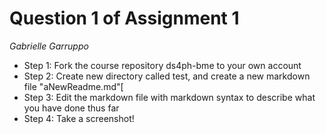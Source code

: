 # Question 1 of Assignment 1
*Gabrielle Garruppo*
- Step 1: Fork the course repository ds4ph-bme to your own account
- Step 2: Create new directory called test, and create a new markdown file "aNewReadme.md"[
- Step 3: Edit the markdown file with markdown syntax to describe what you have done thus far
- Step 4: Take a screenshot!
